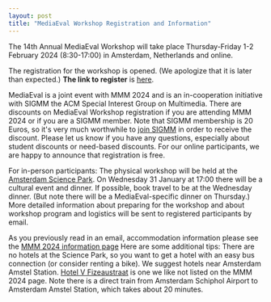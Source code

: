 ```yaml
---
layout: post
title: "MediaEval Workshop Registration and Information"
---
```

The 14th Annual MediaEval Workshop will take place Thursday-Friday 1-2 February 2024 (8:30-17:00) in Amsterdam, Netherlands and online.  

The registration for the workshop is opened. (We apologize that it is later than expected.) **The link to register** is [here](https://www.aanmelder.nl/mediaeval2024/registration).

MediaEval is a joint event with MMM 2024 and is an in-cooperation initiative with SIGMM the ACM Special Interest Group on Multimedia. There are discounts on MediaEval Workshop registration if you are attending MMM 2024 or if you are a SIGMM member. Note that SIGMM membership is 20 Euros, so it's very much worthwhile to [join SIGMM](http://sigmm.org/membership) in order to receive the discount. Please let us know if you have any questions, especially about student discounts or need-based discounts. For our online participants, we are happy to announce that registration is free. 

For in-person participants: The physical workshop will be held at the [Amsterdam Science Park](https://www.amsterdamsciencepark.nl/contact/getting-there/). On Wednesday 31 January at 17:00 there will be a cultural event and dinner. If possible, book travel to be at the Wednesday dinner. (But note there will be a MediaEval-specific dinner on Thursday.) More detailed information about preparing for the workshop and about workshop program and logistics will be sent to registered participants by email.

As you previously read in an email, accommodation information please see the [MMM 2024 information page](https://mmm2024.org/attend.html#accommodation) Here are some additional tips: There are no hotels at the Science Park, so you want to get a hotel with an easy bus connection (or consider renting a bike). We suggest hotels near Amsterdam Amstel Station. [Hotel V Fizeaustraat](https://fizeaustraat.hotelv.com/) is one we like not listed on the MMM 2024 page. Note there is a direct train from Amsterdam Schiphol Airport to Amsterdam Amstel Station, which takes about 20 minutes.
